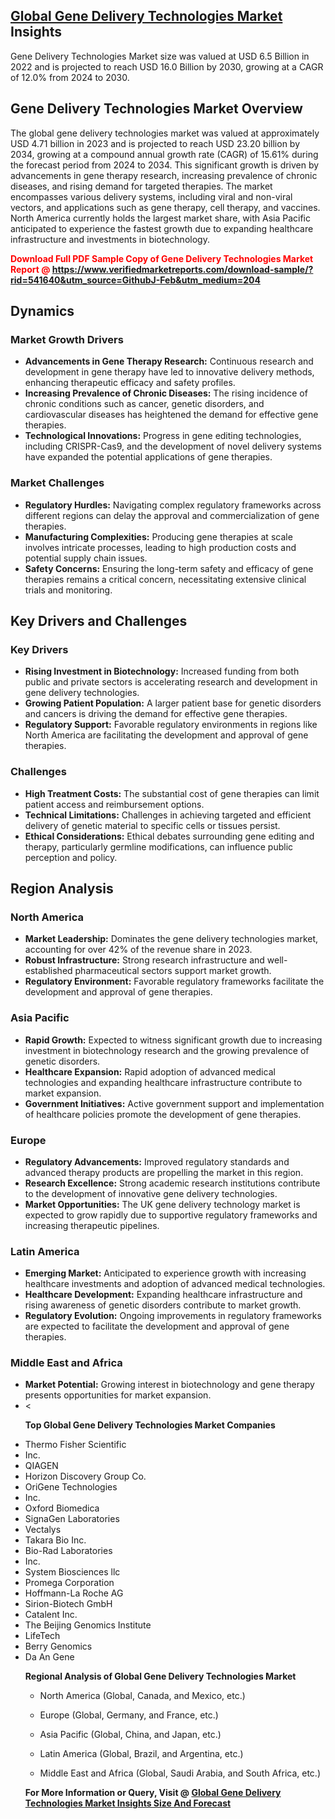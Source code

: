 <h2><a href="https://www.verifiedmarketreports.com/download-sample/?rid=541640&amp;utm_source=GithubJ&amp;utm_medium=204" target="_blank">Global Gene Delivery Technologies Market</a> Insights</h2><p>Gene Delivery Technologies Market size was valued at USD 6.5 Billion in 2022 and is projected to reach USD 16.0 Billion by 2030, growing at a CAGR of 12.0% from 2024 to 2030.</p><p> <h2>Gene Delivery Technologies Market Overview</h2> <p>The global gene delivery technologies market was valued at approximately USD 4.71 billion in 2023 and is projected to reach USD 23.20 billion by 2034, growing at a compound annual growth rate (CAGR) of 15.61% during the forecast period from 2024 to 2034. This significant growth is driven by advancements in gene therapy research, increasing prevalence of chronic diseases, and rising demand for targeted therapies. The market encompasses various delivery systems, including viral and non-viral vectors, and applications such as gene therapy, cell therapy, and vaccines. North America currently holds the largest market share, with Asia Pacific anticipated to experience the fastest growth due to expanding healthcare infrastructure and investments in biotechnology. </p> <p><strong><p><span class=""><span style="color: #ff0000;"><strong>Download Full PDF Sample Copy of Gene Delivery Technologies Market Report</strong> @ </span><a href="https://www.verifiedmarketreports.com/download-sample/?rid=541640&amp;utm_source=GithubJ-Feb&amp;utm_medium=204" target="_blank">https://www.verifiedmarketreports.com/download-sample/?rid=541640&amp;utm_source=GithubJ-Feb&amp;utm_medium=204</a></span></p></strong></p> <h2>Dynamics</h2> <h3>Market Growth Drivers</h3> <ul> <li><strong>Advancements in Gene Therapy Research:</strong> Continuous research and development in gene therapy have led to innovative delivery methods, enhancing therapeutic efficacy and safety profiles. </li> <li><strong>Increasing Prevalence of Chronic Diseases:</strong> The rising incidence of chronic conditions such as cancer, genetic disorders, and cardiovascular diseases has heightened the demand for effective gene therapies. </li> <li><strong>Technological Innovations:</strong> Progress in gene editing technologies, including CRISPR-Cas9, and the development of novel delivery systems have expanded the potential applications of gene therapies. </li> </ul> <h3>Market Challenges</h3> <ul> <li><strong>Regulatory Hurdles:</strong> Navigating complex regulatory frameworks across different regions can delay the approval and commercialization of gene therapies. </li> <li><strong>Manufacturing Complexities:</strong> Producing gene therapies at scale involves intricate processes, leading to high production costs and potential supply chain issues. </li> <li><strong>Safety Concerns:</strong> Ensuring the long-term safety and efficacy of gene therapies remains a critical concern, necessitating extensive clinical trials and monitoring. </li> </ul> <h2>Key Drivers and Challenges</h2> <h3>Key Drivers</h3> <ul> <li><strong>Rising Investment in Biotechnology:</strong> Increased funding from both public and private sectors is accelerating research and development in gene delivery technologies. </li> <li><strong>Growing Patient Population:</strong> A larger patient base for genetic disorders and cancers is driving the demand for effective gene therapies. </li> <li><strong>Regulatory Support:</strong> Favorable regulatory environments in regions like North America are facilitating the development and approval of gene therapies. </li> </ul> <h3>Challenges</h3> <ul> <li><strong>High Treatment Costs:</strong> The substantial cost of gene therapies can limit patient access and reimbursement options. </li> <li><strong>Technical Limitations:</strong> Challenges in achieving targeted and efficient delivery of genetic material to specific cells or tissues persist. </li> <li><strong>Ethical Considerations:</strong> Ethical debates surrounding gene editing and therapy, particularly germline modifications, can influence public perception and policy. </li> </ul> <h2>Region Analysis</h2> <h3>North America</h3> <ul> <li><strong>Market Leadership:</strong> Dominates the gene delivery technologies market, accounting for over 42% of the revenue share in 2023. </li> <li><strong>Robust Infrastructure:</strong> Strong research infrastructure and well-established pharmaceutical sectors support market growth. </li> <li><strong>Regulatory Environment:</strong> Favorable regulatory frameworks facilitate the development and approval of gene therapies. </li> </ul> <h3>Asia Pacific</h3> <ul> <li><strong>Rapid Growth:</strong> Expected to witness significant growth due to increasing investment in biotechnology research and the growing prevalence of genetic disorders. </li> <li><strong>Healthcare Expansion:</strong> Rapid adoption of advanced medical technologies and expanding healthcare infrastructure contribute to market expansion. </li> <li><strong>Government Initiatives:</strong> Active government support and implementation of healthcare policies promote the development of gene therapies. </li> </ul> <h3>Europe</h3> <ul> <li><strong>Regulatory Advancements:</strong> Improved regulatory standards and advanced therapy products are propelling the market in this region. </li> <li><strong>Research Excellence:</strong> Strong academic research institutions contribute to the development of innovative gene delivery technologies. </li> <li><strong>Market Opportunities:</strong> The UK gene delivery technology market is expected to grow rapidly due to supportive regulatory frameworks and increasing therapeutic pipelines. </li> </ul> <h3>Latin America</h3> <ul> <li><strong>Emerging Market:</strong> Anticipated to experience growth with increasing healthcare investments and adoption of advanced medical technologies. </li> <li><strong>Healthcare Development:</strong> Expanding healthcare infrastructure and rising awareness of genetic disorders contribute to market growth. </li> <li><strong>Regulatory Evolution:</strong> Ongoing improvements in regulatory frameworks are expected to facilitate the development and approval of gene therapies. </li> </ul> <h3>Middle East and Africa</h3> <ul> <li><strong>Market Potential:</strong> Growing interest in biotechnology and gene therapy presents opportunities for market expansion. </li> <li><</p><p><strong>Top Global Gene Delivery Technologies Market Companies</strong></p><div data-test-id=""><p><li>Thermo Fisher Scientific</li><li> Inc.</li><li> QIAGEN</li><li> Horizon Discovery Group Co.</li><li> OriGene Technologies</li><li> Inc.</li><li> Oxford Biomedica</li><li> SignaGen Laboratories</li><li> Vectalys</li><li> Takara Bio Inc.</li><li> Bio-Rad Laboratories</li><li> Inc.</li><li> System Biosciences llc</li><li> Promega Corporation</li><li> Hoffmann-La Roche AG</li><li> Sirion-Biotech GmbH</li><li> Catalent Inc.</li><li> The Beijing Genomics Institute</li><li> LifeTech</li><li> Berry Genomics</li><li> Da An Gene</li></p><div><strong>Regional Analysis of&nbsp;Global Gene Delivery Technologies Market</strong></div><ul><li dir="ltr"><p dir="ltr">North America&nbsp;(Global, Canada, and Mexico, etc.)</p></li><li dir="ltr"><p dir="ltr">Europe (Global, Germany, and France, etc.)</p></li><li dir="ltr"><p dir="ltr">Asia Pacific&nbsp;(Global, China, and Japan, etc.)</p></li><li dir="ltr"><p dir="ltr">Latin America&nbsp;(Global, Brazil, and Argentina, etc.)</p></li><li dir="ltr">Middle East and Africa&nbsp;(Global, Saudi Arabia, and South Africa, etc.)</li></ul><p><strong>For More Information or Query, Visit @&nbsp;</strong><strong><a href="https://www.verifiedmarketreports.com/product/gene-delivery-technologies-market/?utm_source=GithubJ&amp;utm_medium=204" target="_blank">Global Gene Delivery Technologies Market Insights Size And Forecast</a></strong></p></div>
